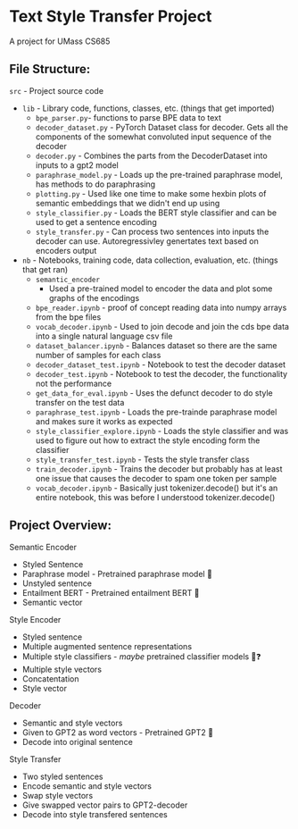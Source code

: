 # Text Style Transfer Project

A project for UMass CS685

## File Structure:

`src` - Project source code
* `lib` - Library code, functions, classes, etc. (things that get imported)
  * `bpe_parser.py`- functions to parse BPE data to text
  * `decoder_dataset.py` - PyTorch Dataset class for decoder. Gets all the components of the somewhat convoluted input sequence of the decoder
  * `decoder.py` - Combines the parts from the DecoderDataset into inputs to a gpt2 model
  * `paraphrase_model.py` - Loads up the pre-trained paraphrase model, has methods to do paraphrasing
  * `plotting.py` - Used like one time to make some hexbin plots of semantic embeddings that we didn't end up using
  * `style_classifier.py` - Loads the BERT style classifier and can be used to get a sentence encoding
  * `style_transfer.py` - Can process two sentences into inputs the decoder can use. Autoregressivley genertates text based on encoders output
* `nb` - Notebooks, training code, data collection, evaluation, etc. (things that get ran)
  * `semantic_encoder`
    * Used a pre-trained model to encoder the data and plot some graphs of the encodings  
  * `bpe_reader.ipynb` - proof of concept reading data into numpy arrays from the bpe files
  * `vocab_decoder.ipynb` - Used to join decode and join the cds bpe data into a single natural language csv file
  * `dataset_balancer.ipynb` - Balances dataset so there are the same number of samples for each class
  * `decoder_dataset_test.ipynb` - Notebook to test the decoder dataset
  * `decoder_test.ipynb` - Notebook to test the decoder, the functionality not the performance
  * `get_data_for_eval.ipynb` - Uses the defunct decoder to do style transfer on the test data
  * `paraphrase_test.ipynb` - Loads the pre-trainde paraphrase model and makes sure it works as expected
  * `style_classifier_explore.ipynb` - Loads the style classifier and was used to figure out how to extract the style encoding form the classifier
  * `style_transfer_test.ipynb` - Tests the style transfer class
  * `train_decoder.ipynb` - Trains the decoder but probably has at least one issue that causes the decoder to spam one token per sample
  * `vocab_decoder.ipynb` - Basically just tokenizer.decode() but it's an entire notebook, this was before I understood tokenizer.decode()

## Project Overview:

Semantic Encoder
* Styled Sentence
* Paraphrase model - Pretrained paraphrase model 🤗
* Unstyled sentence
* Entailment BERT - Pretrained entailment BERT 🤗
* Semantic vector

Style Encoder
* Styled sentence
* Multiple augmented sentence representations
* Multiple style classifiers - _maybe_ pretrained classifier models 🤗❓
* Multiple style vectors
* Concatentation
* Style vector

Decoder
* Semantic and style vectors
* Given to GPT2 as word vectors - Pretrained GPT2 🤗
* Decode into original sentence

Style Transfer
* Two styled sentences
* Encode semantic and style vectors
* Swap style vectors
* Give swapped vector pairs to GPT2-decoder
* Decode into style transfered sentences



